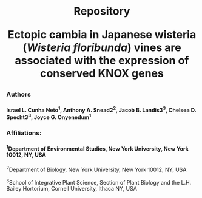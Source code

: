 # <p align="center"> Repository <p> <p align="center">Ectopic cambia in Japanese wisteria (<em>Wisteria floribunda</em>) vines are associated with the expression of conserved KNOX genes <center></p>
### <p>Authors</p>
#### <p align="left">Israel L. Cunha Neto<sup>1</sup>, Anthony A. Snead2<sup>2</sup>, Jacob B. Landis3<sup>3</sup>, Chelsea D. Specht3<sup>3</sup>, Joyce G. Onyenedum<sup>1</sup>

### <p>Affiliations:</p>
#### <p><sup>1</sup>Department of Environmental Studies, New York University, New York 10012, NY, USA</p> 
<p><sup>2</sup>Department of Biology, New York University, New York 10012, NY, USA</p> 
<p><sup>3</sup>School of Integrative Plant Science, Section of Plant Biology and the L.H. Bailey Hortorium, Cornell University, Ithaca NY, USA</p>
